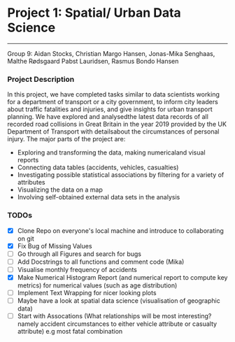 # Project 1: Spatial/ Urban Data Science
---
Group 9: Aidan Stocks, Christian Margo Hansen, Jonas-Mika Senghaas, Malthe Rødsgaard Pabst Lauridsen, Rasmus Bondo Hansen

### Project Description
In this project, we have completed tasks similar to data scientists working for a department of transport or a city government, to inform city leaders about traffic fatalities and injuries, and give insights for urban transport planning. We have explored and analysedthe latest data records of all recorded road collisions in Great Britain in the year 2019 provided by the UK Department of Transport with detailsabout the circumstances of personal injury. The major parts of the project are:
- Exploring and transforming the data, making numericaland visual reports
- Connecting data tables (accidents, vehicles, casualties)
- Investigating possible statistical associations by filtering for a variety of attributes
- Visualizing the data on a map
- Involving self-obtained external data sets in the analysis

### TODOs
- [x] Clone Repo on everyone's local machine and introduce to collaborating on git
- [x] Fix Bug of Missing Values 
- [ ] Go through all Figures and search for bugs
- [ ] Add Docstrings to all functions and comment code (Mika)
- [ ] Visualise monthly frequency of accidents
- [x] Make Numerical Histogram Report (and numerical report to compute key metrics) for numerical values (such as age distribution)
- [ ] Implement Text Wrapping for nicer looking plots
- [ ] Maybe have a look at spatial data science (visualisation of geographic data)
- [ ] Start with Assocations (What relationships will be most interesting? namely accident circumstances to either vehicle attribute or casualty attribute) e.g most fatal combination